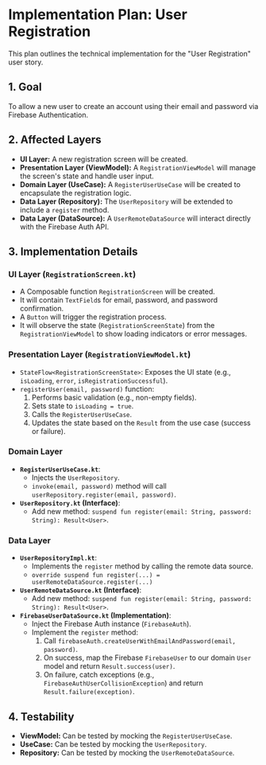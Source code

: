 # Implementation Plan: User Registration

This plan outlines the technical implementation for the "User Registration" user story.

## 1. Goal

To allow a new user to create an account using their email and password via Firebase Authentication.

## 2. Affected Layers

*   **UI Layer:** A new registration screen will be created.
*   **Presentation Layer (ViewModel):** A `RegistrationViewModel` will manage the screen's state and handle user input.
*   **Domain Layer (UseCase):** A `RegisterUserUseCase` will be created to encapsulate the registration logic.
*   **Data Layer (Repository):** The `UserRepository` will be extended to include a `register` method.
*   **Data Layer (DataSource):** A `UserRemoteDataSource` will interact directly with the Firebase Auth API.

## 3. Implementation Details

### UI Layer (`RegistrationScreen.kt`)

*   A Composable function `RegistrationScreen` will be created.
*   It will contain `TextField`s for email, password, and password confirmation.
*   A `Button` will trigger the registration process.
*   It will observe the state (`RegistrationScreenState`) from the `RegistrationViewModel` to show loading indicators or error messages.

### Presentation Layer (`RegistrationViewModel.kt`)

*   `StateFlow<RegistrationScreenState>`: Exposes the UI state (e.g., `isLoading`, `error`, `isRegistrationSuccessful`).
*   `registerUser(email, password)` function:
    1.  Performs basic validation (e.g., non-empty fields).
    2.  Sets state to `isLoading = true`.
    3.  Calls the `RegisterUserUseCase`.
    4.  Updates the state based on the `Result` from the use case (success or failure).

### Domain Layer

*   **`RegisterUserUseCase.kt`**:
    *   Injects the `UserRepository`.
    *   `invoke(email, password)` method will call `userRepository.register(email, password)`.
*   **`UserRepository.kt` (Interface)**:
    *   Add new method: `suspend fun register(email: String, password: String): Result<User>`.

### Data Layer

*   **`UserRepositoryImpl.kt`**:
    *   Implements the `register` method by calling the remote data source.
    *   `override suspend fun register(...) = userRemoteDataSource.register(...)`
*   **`UserRemoteDataSource.kt` (Interface)**:
    *   Add new method: `suspend fun register(email: String, password: String): Result<User>`.
*   **`FirebaseUserDataSource.kt` (Implementation)**:
    *   Inject the Firebase Auth instance (`FirebaseAuth`).
    *   Implement the `register` method:
        1.  Call `firebaseAuth.createUserWithEmailAndPassword(email, password)`.
        2.  On success, map the Firebase `FirebaseUser` to our domain `User` model and return `Result.success(user)`.
        3.  On failure, catch exceptions (e.g., `FirebaseAuthUserCollisionException`) and return `Result.failure(exception)`.

## 4. Testability

*   **ViewModel:** Can be tested by mocking the `RegisterUserUseCase`.
*   **UseCase:** Can be tested by mocking the `UserRepository`.
*   **Repository:** Can be tested by mocking the `UserRemoteDataSource`.

